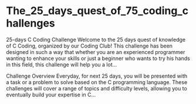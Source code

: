 # The_25_days_quest_of_75_coding_challenges
25-days C Coding Challenge 
Welcome to the 25 days quest of knowledge of C Coding, organized by our Coding Club! This challenge has been designed in such a way that whether you are an experienced programmer wanting to enhance your skills or just a beginner who wants to try his hands in this field, this challenge will help you a lot...

Challenge Overview
Everyday, for next 25 days, you will be presented with a task or a problem to solve based on the C programming language. These challenges will cover a range of topics and difficulty levels, allowing you to eventually build your expertise in C...


